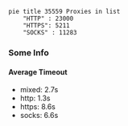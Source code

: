 
```mermaid
pie title 35559 Proxies in list
    "HTTP" : 23000
    "HTTPS": 5211
    "SOCKS" : 11283
```

### Some Info
#### Average Timeout

- mixed: 2.7s
- http: 1.3s
- https: 8.6s
- socks: 6.6s
